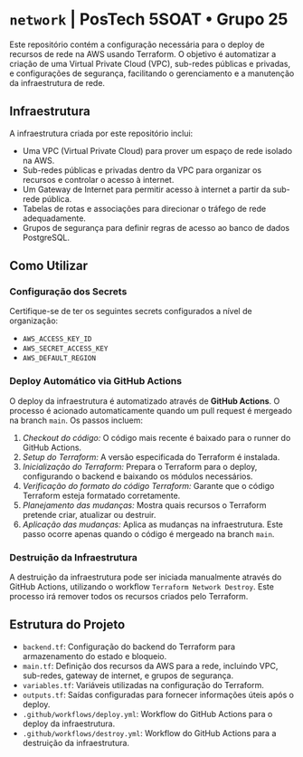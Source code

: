 # `network` | PosTech 5SOAT • Grupo 25

Este repositório contém a configuração necessária para o deploy de recursos de rede na AWS usando Terraform. O objetivo é automatizar a criação de uma Virtual Private Cloud (VPC), sub-redes públicas e privadas, e configurações de segurança, facilitando o gerenciamento e a manutenção da infraestrutura de rede.

## Infraestrutura

A infraestrutura criada por este repositório inclui:

- Uma VPC (Virtual Private Cloud) para prover um espaço de rede isolado na AWS.
- Sub-redes públicas e privadas dentro da VPC para organizar os recursos e controlar o acesso à internet.
- Um Gateway de Internet para permitir acesso à internet a partir da sub-rede pública.
- Tabelas de rotas e associações para direcionar o tráfego de rede adequadamente.
- Grupos de segurança para definir regras de acesso ao banco de dados PostgreSQL.

## Como Utilizar

### Configuração dos Secrets

Certifique-se de ter os seguintes secrets configurados a nível de organização:

- `AWS_ACCESS_KEY_ID`
- `AWS_SECRET_ACCESS_KEY`
- `AWS_DEFAULT_REGION`

### Deploy Automático via GitHub Actions

O deploy da infraestrutura é automatizado através de **GitHub Actions**. O processo é acionado automaticamente quando um pull request é mergeado na branch `main`. Os passos incluem:

1. *Checkout do código:* O código mais recente é baixado para o runner do GitHub Actions.
2. *Setup do Terraform:* A versão especificada do Terraform é instalada.
3. *Inicialização do Terraform:* Prepara o Terraform para o deploy, configurando o backend e baixando os módulos necessários.
4. *Verificação do formato do código Terraform:* Garante que o código Terraform esteja formatado corretamente.
5. *Planejamento das mudanças:* Mostra quais recursos o Terraform pretende criar, atualizar ou destruir.
6. *Aplicação das mudanças:* Aplica as mudanças na infraestrutura. Este passo ocorre apenas quando o código é mergeado na branch `main`.

### Destruição da Infraestrutura

A destruição da infraestrutura pode ser iniciada manualmente através do GitHub Actions, utilizando o workflow `Terraform Network Destroy`. Este processo irá remover todos os recursos criados pelo Terraform.

## Estrutura do Projeto

- `backend.tf`: Configuração do backend do Terraform para armazenamento do estado e bloqueio.
- `main.tf`: Definição dos recursos da AWS para a rede, incluindo VPC, sub-redes, gateway de internet, e grupos de segurança.
- `variables.tf`: Variáveis utilizadas na configuração do Terraform.
- `outputs.tf`: Saídas configuradas para fornecer informações úteis após o deploy.
- `.github/workflows/deploy.yml`: Workflow do GitHub Actions para o deploy da infraestrutura.
- `.github/workflows/destroy.yml`: Workflow do GitHub Actions para a destruição da infraestrutura.
